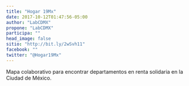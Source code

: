 ```yaml
---
title: "Hogar 19Mx"
date: 2017-10-12T01:47:56-05:00
author: "LabCDMX"
propone: "LabCDMX"
participa: ""
head_image: false
sitio: "http://bit.ly/2wSvh11"
facebook: ""
twitter: "@Hogar19Mx"
---
```

Mapa colaborativo para encontrar departamentos en renta solidaria en la Ciudad de México.
